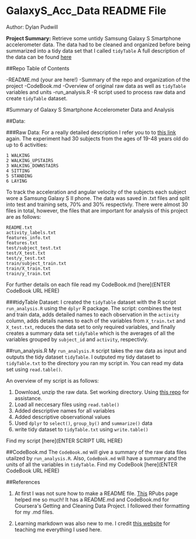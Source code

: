 # GalaxyS_Acc_Data README File
Author: Dylan Pudwill

**Project Summary:** Retrieve some untidy Samsung Galaxy S Smartphone accelerometer data. The data had to be cleaned and organized before being summarized into a tidy data set that I called `tidyTable`
A full description of the data can be found [here](http://archive.ics.uci.edu/ml/datasets/Human+Activity+Recognition+Using+Smartphones)

##Repo Table of Contents

-README.md (your are here!)
  -Summary of the repo and organization of the project
-CodeBook.md
  -Overview of original raw data as well as `tidyTable` variables and units
-run_analysis.R
  -R script used to process raw data and create `tidyTable` dataset.

#Summary of Galaxy S Smartphone Accelerometer Data and Analysis

##Data:

###Raw Data:
For a really detailed description I refer you to to [this link](http://archive.ics.uci.edu/ml/datasets/Human+Activity+Recognition+Using+Smartphones) again. The experiment had 30 subjects from the ages of 19-48 years old do up to 6 activities:
```
1 WALKING
2 WALKING_UPSTAIRS
3 WALKING_DOWNSTAIRS
4 SITTING
5 STANDING
6 LAYING
```
To track the acceleration and angular velocity of the subjects each subject wore a Samsung Galaxy S II phone. The data was saved in .txt files and split into test and training sets, 70% and 30% respectivly. There were almost 30 files in total, however, the files that are important for analysis of this project are as follows:
```
README.txt
activity_labels.txt
features_info.txt
features.txt
test/subject_test.txt
test/X_test.txt
test/y_test.txt
train/subject_train.txt
train/X_train.txt
train/y_train.txt
```
For further details on each file read my CodeBook.md [here](ENTER CodeBook URL HERE)

###tidyTable Dataset:
I created the `tidyTable` dataset with the R script `run_analysis.R` using the `dplyr` R package. The script: combines the test and train data, adds detailed names to each observation in the `activity` column, adds details names to each of the variables from `X_train.txt` and `X_test.txt`, reduces the data set to only required variables, and finally creates a summary data set `tidyTable` which is the averages of all the variables grouped by `subject_id` and `activity`, respectivly. 

##run_analysis.R
My `run_analysis.R` script takes the raw data as input and outputs the tidy dataset `tidyTable`. I outputed my tidy dataset to `tidyTable.txt` to the directory you ran my script in. You can read my data set using `read.table()`. 

An overview of my script is as follows:
1. Download, unzip the raw data. Set working directory. Using [this repo](https://github.com/lgreski/datasciencectacontent/blob/master/markdown/rprog-downloadingFiles.md) for assistance.
2. Load all neccesary files using `read.table()`
3. Added descriptive names for all variables
4. Added descriptive observational values
5. Used `dplyr` to `select()`, `group_by()` and `summarize()` data
6. write tidy dataset to `tidyTable.txt` using `write.table()`

Find my script [here](ENTER SCRIPT URL HERE)

##CodeBook.md
The `CodeBook.md` will give a summary of the raw data files utailzed by `run_analysis.R`. Also, `CodeBook.md` will have a summary and the units of all the variables in `tidyTable`.
Find my CodeBook [here](ENTER CodeBook URL HERE)


##References
1. At first I was not sure how to make a README file. [This](https://rpubs.com/AnBey/89354) RPubs page helped me so much! It has a README.md and CodeBook.md for Coursera's Getting and Cleaning Data Project. I followed their formatting for my .md files. 

2. Learning markdown was also new to me. I credit [this website](https://guides.github.com/features/mastering-markdown/#examples) for teaching me everything I used here. 